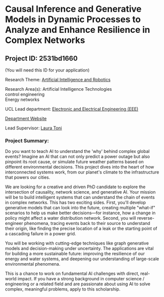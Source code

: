# Causal Inference and Generative Models in Dynamic Processes to Analyze and Enhance Resilience in Complex Networks

## Project ID: **2531bd1660**
(You will need this ID for your application)

Research Theme: [Artificial Intelligence and Robotics](../themes/artificial-intelligence-and-robotics.md)

Research Area(s):
Artificial Intelligence Technologies<br />control engineering<br />Energy networks

UCL Lead department: [Electronic and Electrical Engineering (EEE)](../departments/electronic-and-electrical-engineering.md)

[Department Website](https://www.ucl.ac.uk/electronic-electrical-engineering)

Lead Supervisor: [Laura Toni](https://profiles.ucl.ac.uk/55855)

### Project Summary:

Do you want to teach AI to understand the 'why' behind complex global events? Imagine an AI that can not only predict a power outage but also pinpoint its root cause, or simulate future weather patterns based on different environmental decisions. This project dives into the heart of how interconnected systems work, from our planet's climate to the infrastructure that powers our cities.

We are looking for a creative and driven PhD candidate to explore the intersection of causality, network science, and generative AI. Your mission will be to build intelligent systems that can understand the chain of events in complex networks. This has two exciting sides. First, you'll develop generative models that can look into the future, creating multiple "what-if" scenarios to help us make better decisions—for instance, how a change in policy might affect a water distribution network. Second, you will reverse-engineer phenomena, tracing events back to their source to understand their origin, like finding the precise location of a leak or the starting point of a cascading failure in a power grid.

You will be working with cutting-edge techniques like graph generative models and decision-making under uncertainty. The applications are vital for building a more sustainable future: improving the resilience of our energy and water systems, and deepening our understanding of large-scale environmental phenomena.

This is a chance to work on fundamental AI challenges with direct, real-world impact. If you have a strong background in computer science / engineering or a related field and are passionate about using AI to solve complex, meaningful problems, apply to this scholarship.
